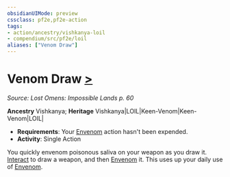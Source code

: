 ```yaml
---
obsidianUIMode: preview
cssclass: pf2e,pf2e-action
tags:
- action/ancestry/vishkanya-loil
- compendium/src/pf2e/loil
aliases: ["Venom Draw"]
---
```

# Venom Draw [>](chapter-9-playing-the-game.md#Actions "Single Action")
*Source: Lost Omens: Impossible Lands p. 60*  

**Ancestry** Vishkanya; **Heritage** Vishkanya|LOIL|Keen-Venom|Keen-Venom|LOIL|
- **Requirements**: Your [Envenom](envenom-loil.md) action hasn't been expended.
- **Activity**: Single Action

You quickly envenom poisonous saliva on your weapon as you draw it. [Interact](interact.md) to draw a weapon, and then [Envenom](envenom-loil.md) it. This uses up your daily use of [Envenom](envenom-loil.md).